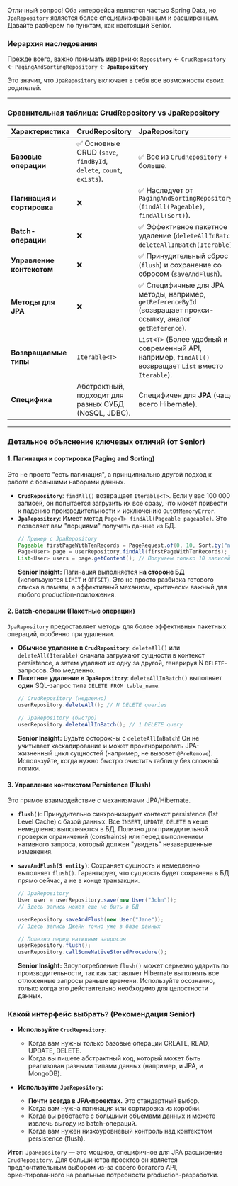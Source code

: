 Отличный вопрос! Оба интерфейса являются частью Spring Data, но `JpaRepository` является более специализированным и расширенным. Давайте разберем по пунктам, как настоящий Senior.

### Иерархия наследования

Прежде всего, важно понимать иерархию:
`Repository` ← `CrudRepository` ← `PagingAndSortingRepository` ← **`JpaRepository`**

Это значит, что `JpaRepository` включает в себя все возможности своих родителей.

---

### Сравнительная таблица: CrudRepository vs JpaRepository

| Характеристика | CrudRepository | JpaRepository |
| :--- | :--- | :--- |
| **Базовые операции** | ✅ Основные CRUD (`save`, `findById`, `delete`, `count`, `exists`). | ✅ Все из `CrudRepository` + больше. |
| **Пагинация и сортировка** | ❌ | ✅ Наследует от `PagingAndSortingRepository` (`findAll(Pageable)`, `findAll(Sort)`). |
| **Batch-операции** | ❌ | ✅ Эффективное пакетное удаление (`deleteAllInBatch`, `deleteAllInBatch(Iterable)`). |
| **Управление контекстом** | ❌ | ✅ Принудительный сброс (`flush`) и сохранение со сбросом (`saveAndFlush`). |
| **Методы для JPA** | ❌ | ✅ Специфичные для JPA методы, например, `getReferenceById` (возвращает прокси-ссылку, аналог `getReference`). |
| **Возвращаемые типы** | `Iterable<T>` | `List<T>` (Более удобный и современный API, например, `findAll()` возвращает `List` вместо `Iterable`). |
| **Специфика** | Абстрактный, подходит для разных СУБД (NoSQL, JDBC). | Специфичен для **JPA** (чаще всего Hibernate). |

---

### Детальное объяснение ключевых отличий (от Senior)

#### 1. Пагинация и сортировка (Paging and Sorting)

Это не просто "есть пагинация", а принципиально другой подход к работе с большими наборами данных.

*   **`CrudRepository`**: `findAll()` возвращает `Iterable<T>`. Если у вас 100 000 записей, он попытается загрузить их все сразу, что может привести к падению производительности и исключению `OutOfMemoryError`.
*   **`JpaRepository`**: Имеет метод `Page<T> findAll(Pageable pageable)`. Это позволяет вам "порциями" получать данные из БД.
    ```java
    // Пример с JpaRepository
    Pageable firstPageWithTenRecords = PageRequest.of(0, 10, Sort.by("name").ascending());
    Page<User> page = userRepository.findAll(firstPageWithTenRecords);
    List<User> users = page.getContent(); // Получаем только 10 записей
    ```
    **Senior Insight:** Пагинация выполняется **на стороне БД** (используются `LIMIT` и `OFFSET`). Это не просто разбивка готового списка в памяти, а эффективный механизм, критически важный для любого production-приложения.

#### 2. Batch-операции (Пакетные операции)

`JpaRepository` предоставляет методы для более эффективных пакетных операций, особенно при удалении.

*   **Обычное удаление в `CrudRepository`**: `deleteAll()` или `deleteAll(Iterable)` сначала загружают сущности в контекст persistence, а затем удаляют их одну за другой, генерируя N `DELETE`-запросов. Это медленно.
*   **Пакетное удаление в `JpaRepository`**: `deleteAllInBatch()` выполняет **один** SQL-запрос типа `DELETE FROM table_name`.
    ```java
    // CrudRepository (медленно)
    userRepository.deleteAll(); // N DELETE queries

    // JpaRepository (быстро)
    userRepository.deleteAllInBatch(); // 1 DELETE query
    ```
    **Senior Insight:** Будьте осторожны с `deleteAllInBatch`! Он не учитывает каскадирование и может проигнорировать JPA-жизненный цикл сущностей (например, не вызовет `@PreRemove`). Используйте, когда нужно быстро очистить таблицу без сложной логики.

#### 3. Управление контекстом Persistence (Flush)

Это прямое взаимодействие с механизмами JPA/Hibernate.

*   **`flush()`**: Принудительно синхронизирует контекст persistence (1st Level Cache) с базой данных. Все `INSERT`, `UPDATE`, `DELETE` в кеше немедленно выполняются в БД. Полезно для принудительной проверки ограничений (constraints) или перед выполнением нативного запроса, который должен "увидеть" незавершенные изменения.
*   **`saveAndFlush(S entity)`**: Сохраняет сущность и немедленно выполняет `flush()`. Гарантирует, что сущность будет сохранена в БД прямо сейчас, а не в конце транзакции.

    ```java
    // JpaRepository
    User user = userRepository.save(new User("John"));
    // Здесь запись может еще не быть в БД

    userRepository.saveAndFlush(new User("Jane"));
    // Здесь запись Джейн точно уже в базе данных

    // Полезно перед нативным запросом
    userRepository.flush();
    userRepository.callSomeNativeStoredProcedure();
    ```
    **Senior Insight:** Злоупотребление `flush()` может серьезно ударить по производительности, так как заставляет Hibernate выполнять все отложенные запросы раньше времени. Используйте осознанно, только когда это действительно необходимо для целостности данных.

### Какой интерфейс выбрать? (Рекомендация Senior)

*   **Используйте `CrudRepository`**:
    *   Когда вам нужны только базовые операции CREATE, READ, UPDATE, DELETE.
    *   Когда вы пишете абстрактный код, который может быть реализован разными типами данных (например, и JPA, и MongoDB).

*   **Используйте `JpaRepository`**:
    *   **Почти всегда в JPA-проектах.** Это стандартный выбор.
    *   Когда вам нужна пагинация или сортировка из коробки.
    *   Когда вы работаете с большими объемами данных и можете извлечь выгоду из batch-операций.
    *   Когда вам нужен низкоуровневый контроль над контекстом persistence (flush).

**Итог:** `JpaRepository` — это мощное, специфичное для JPA расширение `CrudRepository`. Для большинства проектов он является предпочтительным выбором из-за своего богатого API, ориентированного на реальные потребности production-разработки.